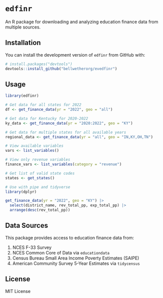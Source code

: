 # `edfinr`

An R package for downloading and analyzing education finance data from multiple sources.

## Installation

You can install the development version of `edfinr` from GitHub with:

```r
# install.packages("devtools")
devtools::install_github("bellwetherorg/evedfinr")
```

## Usage

```r
library(edfinr)

# Get data for all states for 2022
df <- get_finance_data(yr = "2022", geo = "all")

# Get data for Kentucky for 2020-2022
ky_data <- get_finance_data(yr = "2020:2022", geo = "KY")

# Get data for multiple states for all available years
regional_data <- get_finance_data(yr = "all", geo = "IN,KY,OH,TN")

# View available variables
vars <- list_variables()

# View only revenue variables
finance_vars <- list_variables(category = "revenue")

# Get list of valid state codes
states <- get_states()

# Use with pipe and tidyverse
library(dplyr)

get_finance_data(yr = "2022", geo = "KY") |>
  select(district_name, rev_total_pp, exp_total_pp) |>
  arrange(desc(rev_total_pp))
```

## Data Sources

This package provides access to education finance data from:

1. NCES F-33 Survey
2. NCES Common Core of Data via `educationdata`
2. Census Bureau Small Area Income Poverty Estimates (SAIPE)
3. American Community Survey 5-Year Estimates via `tidycensus`

## License

MIT License